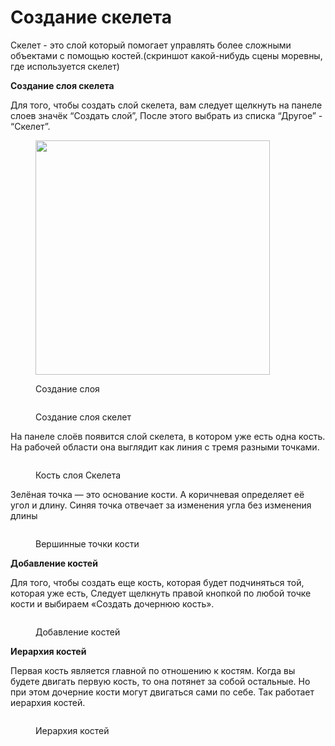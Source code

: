 # Создание скелета

Скелет - это слой который помогает управлять более сложными объектами с помощью костей.(скриншот какой-нибудь сцены моревны, где используется скелет)

**Создание слоя скелета**

Для того, чтобы создать слой скелета, вам следует щелкнуть на панеле слоев значёк “Создать слой”, После этого выбрать из списка “Другое” - “Скелет”.

<figure><img src="https://lh7-us.googleusercontent.com/xbKS5khoLl33YfxcjJuHP9oUGDc5rSg97AdhDJrdZXGpksPUrahLM6kCgaWz6xKg1tokDKzx5AKON7cJFrz1j2bgtr83y276Lacgs6OuKrya9SM0VMboiv8pzeuw3iwo6GIJJwdUhpKhsp7MzbZXbG4" alt="" width="375"><figcaption><p>Создание слоя</p></figcaption></figure>

<figure><img src="https://lh7-us.googleusercontent.com/VY6Zc2UDY9CBIPQQK1ztpsnpg-mg2DQR97LjHUe_IYAf3SPGcL1LEBW4s6iFUp63qetWvDLrSywQyGwsHfHwmjIYTdCBOt9Na_jLpzClE5_cbTt86BZokXMSCMi1D2rWPs3g5H3X6pG09zoX6ZqTKI4" alt=""><figcaption><p>Создание слоя скелет</p></figcaption></figure>

На панеле слоёв появится слой скелета, в котором уже есть одна кость. На рабочей области она выглядит как линия с тремя разными точками.&#x20;

<figure><img src="https://lh7-us.googleusercontent.com/LQtzatLDtaaCImdFdNzxkMMUZPTSOy1--7tl_ZhumK1rMljGANfWKGQPNxrsg6AOHwv5PZz0vXB1IY4fB7cEomJz7usXgCFiTCmEpQpWDYaw9wPx9siKIOvJb0W_hbmNefc_P_IoqOTe4CbDWb9NzY4" alt=""><figcaption><p>Кость слоя Скелета</p></figcaption></figure>

Зелёная точка — это основание кости. А коричневая определяет её угол и длину. Синяя точка отвечает за изменения угла без изменения длины&#x20;

<figure><img src="https://lh7-us.googleusercontent.com/L8bLQQ9--vYbtr7GOFw3ZUGyKHv4qpShEjz_dLOfaWui4rW48sT7UUoB8gOzjxCui9vGm4bQnY7miwQGLo8gF2_fsNvSQP8bKd7jVsv80UNTxy37ktRj24EX-XSONV8WGf_YMalea4Jj-DTB3UorUQo" alt=""><figcaption><p>Вершинные точки кости</p></figcaption></figure>

**Добавление костей**

Для того, чтобы создать еще кость, которая будет подчиняться той, которая уже есть, Следует щелкнуть  правой кнопкой по любой точке кости и выбираем «Создать дочернюю кость».

<figure><img src="https://lh7-us.googleusercontent.com/aIG2H9XghTMEuyhsMVI_0cnIBzN89NEW3i8kEngfi2D1HXz7-lXD6A9vaBkp3ZIhRvGinIo-r-TGrtr47pHZSmDTH4JMaGl6hVWODP9M3VHI3JPPyUI4GrNsUcTGt3_zcVD9BfTwV5H43S4ENgVitDI" alt=""><figcaption><p>Добавление костей</p></figcaption></figure>

**Иерархия костей**

Первая кость является главной по отношению к костям. Когда вы будете двигать первую кость, то она потянет за собой остальные. Но при этом дочерние кости могут двигаться сами по себе. Так работает иерархия костей.

<figure><img src="https://lh7-us.googleusercontent.com/AGSqU184i_COsDa3Bp30kkp6GAoNJjTdELTFpWAQef3M73QPnlJIlIll-QEJy0QybMwO4Z0XQ1sjOnvyX-YXvDCGrN0I5N-5BXQhtOJAx6-epqRQcGaPqOL9U4dqD0BkvmLlv9hQLDp7jY4lBhI7xWE" alt=""><figcaption><p>Иерархия костей</p></figcaption></figure>
